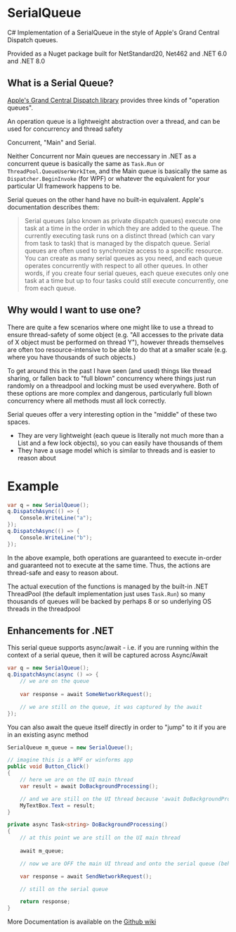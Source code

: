 # SerialQueue
C# Implementation of a SerialQueue in the style of Apple's Grand Central Dispatch queues.

Provided as a Nuget package built for NetStandard20, Net462 and .NET 6.0 and .NET 8.0

## What is a Serial Queue?

[Apple's Grand Central Dispatch library](https://developer.apple.com/library/ios/documentation/General/Conceptual/ConcurrencyProgrammingGuide/OperationQueues/OperationQueues.html)
provides three kinds of "operation queues".

An operation queue is a lightweight abstraction over a thread, and can be used for concurrency and thread safety

Concurrent, "Main" and Serial.

Neither Concurrent nor Main queues are neccessary in .NET as a concurrent queue is basically the same as `Task.Run` or `ThreadPool.QueueUserWorkItem`, and the Main queue is basically the same as `Dispatcher.BeginInvoke` (for WPF) or whatever the equivalent for your particular UI framework happens to be.

Serial queues on the other hand have no built-in equivalent. Apple's documentation describes them:

 > Serial queues (also known as private dispatch queues) execute one task at a time in the order in which they are added to the queue. The currently executing task runs on a distinct thread (which can vary from task to task) that is managed by the dispatch queue. Serial queues are often used to synchronize access to a specific resource. 
 > You can create as many serial queues as you need, and each queue operates concurrently with respect to all other queues. In other words, if you create four serial queues, each queue executes only one task at a time but up to four tasks could still execute concurrently, one from each queue.

## Why would I want to use one?

There are quite a few scenarios where one might like to use a thread to ensure thread-safety of some object (e.g. "All accesses to the private data of X object must be performed on thread Y"), however threads themselves are often too resource-intensive to be able to do that at a smaller scale (e.g. where you have thousands of such objects.) 

To get around this in the past I have seen (and used) things like thread sharing, or fallen back to "full blown" concurrency where things just run randomly on a threadpool and locking must be used everywhere. Both of these options are more complex and dangerous, particularly full blown concurrency where all methods must all lock correctly.

Serial queues offer a very interesting option in the "middle" of these two spaces.

 - They are very lightweight (each queue is literally not much more than a List and a few lock objects), so you can easily have thousands of them
 - They have a usage model which is similar to threads and is easier to reason about

# Example

```csharp
var q = new SerialQueue();
q.DispatchAsync(() => {
    Console.WriteLine("a");
});
q.DispatchAsync(() => {
    Console.WriteLine("b");
});
```

In the above example, both operations are guaranteed to execute in-order and guaranteed not to execute at the same time.
Thus, the actions are thread-safe and easy to reason about.

The actual execution of the functions is managed by the built-in .NET ThreadPool (the default implementation just uses `Task.Run`) so many thousands of queues will be backed by perhaps 8 or so underlying OS threads in the threadpool

## Enhancements for .NET

This serial queue supports async/await - i.e. if you are running within the context of a serial queue, then it will be captured across Async/Await

```csharp
var q = new SerialQueue();
q.DispatchAsync(async () => {
    // we are on the queue
        
    var response = await SomeNetworkRequest();

    // we are still on the queue, it was captured by the await
});
```

You can also await the queue itself directly in order to "jump" to it if you are in an existing async method

```csharp
SerialQueue m_queue = new SerialQueue();

// imagine this is a WPF or winforms app
public void Button_Click()
{
    // here we are on the UI main thread
    var result = await DoBackgroundProcessing();

    // and we are still on the UI thread because 'await DoBackgroundProcessing' captured the sync context.
    MyTextBox.Text = result;
}

private async Task<string> DoBackgroundProcessing()
{
    // at this point we are still on the UI main thread
        
    await m_queue;

    // now we are OFF the main UI thread and onto the serial queue (behind the scenes we're on a threadpool thread)

    var response = await SendNetworkRequest();

    // still on the serial queue

    return response;
}
```

More Documentation is available on the [Github wiki](https://github.com/borland/SerialQueue/wiki)
